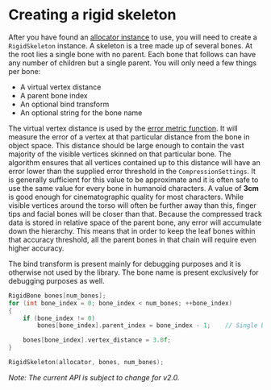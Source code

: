 # Creating a rigid skeleton

After you have found an [allocator instance](implementing_an_allocator.md) to use, you will need to create a `RigidSkeleton` instance. A skeleton is a tree made up of several bones. At the root lies a single bone with no parent. Each bone that follows can have any number of children but a single parent. You will only need a few things per bone:

*  A virtual vertex distance
*  A parent bone index
*  An optional bind transform
*  An optional string for the bone name

The virtual vertex distance is used by the [error metric function](error_metrics.md). It will measure the error of a vertex at that particular distance from the bone in object space. This distance should be large enough to contain the vast majority of the visible vertices skinned on that particular bone. The algorithm ensures that all vertices contained up to this distance will have an error lower than the supplied error threshold in the `CompressionSettings`. It is generally sufficient for this value to be approximate and it is often safe to use the same value for every bone in humanoid characters. A value of **3cm** is good enough for cinematographic quality for most characters. While visible vertices around the torso will often be further away than this, finger tips and facial bones will be closer than that. Because the compressed track data is stored in relative space of the parent bone, any error will accumulate down the hierarchy. This means that in order to keep the leaf bones within that accuracy threshold, all the parent bones in that chain will require even higher accuracy.

The bind transform is present mainly for debugging purposes and it is otherwise not used by the library. The bone name is present exclusively for debugging purposes as well.

```c++
RigidBone bones[num_bones];
for (int bone_index = 0; bone_index < num_bones; ++bone_index)
{
    if (bone_index != 0)
        bones[bone_index].parent_index = bone_index - 1;	// Single bone chain

    bones[bone_index].vertex_distance = 3.0f;
}

RigidSkeleton(allocator, bones, num_bones);
```

*Note: The current API is subject to change for v2.0.*
